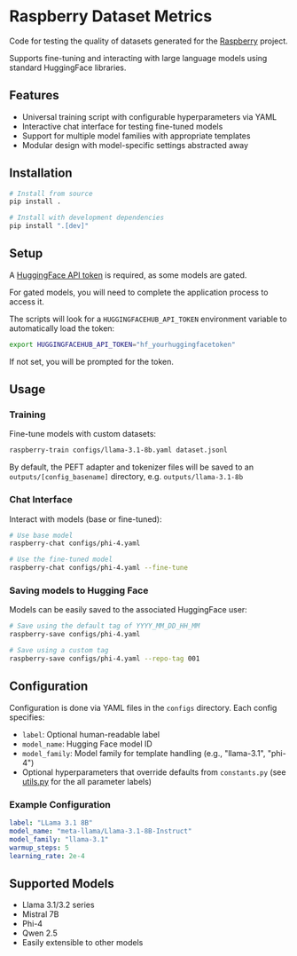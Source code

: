 # Raspberry Dataset Metrics

Code for testing the quality of datasets generated for the [Raspberry](https://github.com/daveshap/Raspberry) project.

Supports fine-tuning and interacting with large language models using standard HuggingFace libraries.


## Features

- Universal training script with configurable hyperparameters via YAML
- Interactive chat interface for testing fine-tuned models
- Support for multiple model families with appropriate templates
- Modular design with model-specific settings abstracted away


## Installation

```bash
# Install from source
pip install .

# Install with development dependencies
pip install ".[dev]"
```


## Setup

A [HuggingFace API token](https://huggingface.co/settings/tokens) is required, as some models are gated.

For gated models, you will need to complete the application process to access it.

The scripts will look for a `HUGGINGFACEHUB_API_TOKEN` environment variable to automatically load the token:

```bash
export HUGGINGFACEHUB_API_TOKEN="hf_yourhuggingfacetoken"
```

If not set, you will be prompted for the token.


## Usage

### Training

Fine-tune models with custom datasets:

```bash
raspberry-train configs/llama-3.1-8b.yaml dataset.jsonl
```

By default, the PEFT adapter and tokenizer files will be saved to an `outputs/[config_basename]` directory, e.g. `outputs/llama-3.1-8b`

### Chat Interface

Interact with models (base or fine-tuned):

```bash
# Use base model
raspberry-chat configs/phi-4.yaml

# Use the fine-tuned model
raspberry-chat configs/phi-4.yaml --fine-tune
```

### Saving models to Hugging Face

Models can be easily saved to the associated HuggingFace user:

```bash
# Save using the default tag of YYYY_MM_DD_HH_MM
raspberry-save configs/phi-4.yaml

# Save using a custom tag
raspberry-save configs/phi-4.yaml --repo-tag 001
```


## Configuration

Configuration is done via YAML files in the `configs` directory. Each config specifies:

- `label`: Optional human-readable label
- `model_name`: Hugging Face model ID
- `model_family`: Model family for template handling (e.g., "llama-3.1", "phi-4")
- Optional hyperparameters that override defaults from `constants.py` (see [utils.py](raspberry_dataset_metrics/utils.py) for the all parameter labels)

### Example Configuration

```yaml
label: "LLama 3.1 8B"
model_name: "meta-llama/Llama-3.1-8B-Instruct"
model_family: "llama-3.1"
warmup_steps: 5
learning_rate: 2e-4
```


## Supported Models

- Llama 3.1/3.2 series
- Mistral 7B
- Phi-4
- Qwen 2.5
- Easily extensible to other models
